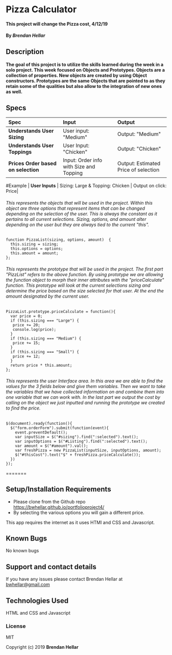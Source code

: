 # Pizza Calculator

#### This project will change the Pizza cost, 4/12/19


#### By _**Brendan Hellar**_

## Description


#### The goal of this project is to utilize the skills learned during the week in a solo project.  This week focused on Objects and Prototypes.  Objects are a collection of properties.  New objects are created by using Object constructors.  Prototypes are the same Objects that are pointed to as they retain some of the qualities but also allow to the integration of new ones as well.

## Specs
| Spec | Input | Output |
| :-------------     | :------------- | :------------- |
| **Understands User Sizing** | User input: "Medium" | Output: "Medium" |
| **Understands User Toppings**| User Input: "Chicken" | Output: "Chicken" |
| **Prices Order based on selection**| Input: Order info with Size and Topping | Output: Estimated Price of selection |
#Example
| **User Inputs** | Sizing: Large & Topping: Chicken | Output on click: Price|

###### This represents the objects that will be used in the project.  Within this object are three options that represent items that can be changed depending on the selection of the user.  This is always the constant as it pertains to all current selections.  Sizing, options, and amount alter depending on the user but they are always tied to the current "this".
```
function PizzaList(sizing, options, amount)  {
  this.sizing = sizing;
  this.options = options;
  this.amount = amount;
};
```
###### This represents the prototype that will be used in the project.  The first part "PizzList" refers to the above function.  By using prototype we are allowing the function object to morph their inner attributes with the "priceCalculate" function.  This prototype will look at the current selections sizing and determine the price based on the size selected for that user.  At the end the amount designated by the current user.
```
PizzaList.prototype.priceCalculate = function(){
  var price = 0;
  if (this.sizing === "Large") {
   price += 20;
   console.log(price);
  }
  if (this.sizing === "Medium") {
   price += 15;
  }
  if (this.sizing === "Small") {
   price += 12;
  }
  return price * this.amount;
};
```
###### This represents the user Interface area.  In this area we are able to find the values for the 3 fields below and give them variables.  Then we want to take the variables that we have collected information on and combine them into one variable that we can work with.  In the last part we output the cost by calling on the object we just inputted and running the prototype we created to find the price.
```
$(document).ready(function(){
  $("form.orderForm").submit(function(event){
    event.preventDefault();
    var inputSize = $("#sizing").find(":selected").text();
    var inputOptions = $("#Listing").find(":selected").text();
    var amount = $("#amount").val();
    var freshPizza = new PizzaList(inputSize, inputOptions, amount);
    $("#thisCost").text("$" + freshPizza.priceCalculate());
  })
});
```
=======

## Setup/Installation Requirements

-   Please clone from the Github repo https://bwhellar.github.io/portfolioproject4/
-   By selecting the various options you will gain a different price.

This app requires the internet as it uses HTMl and CSS and Javascript.

## Known Bugs

No known bugs

## Support and contact details

If you have any issues please contact Brendan Hellar at bwhellar@gmail.com

## Technologies Used

HTML and CSS and Javascript

### License

MIT

Copyright (c) 2019 **Brendan Hellar**
